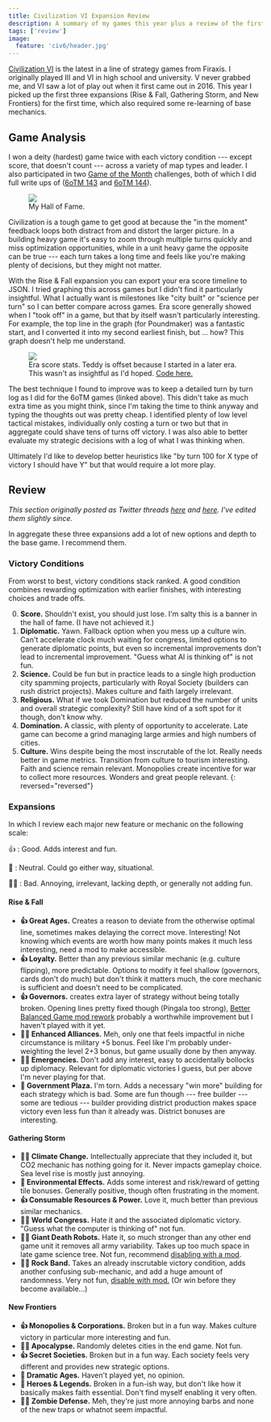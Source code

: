 ```yaml
---
title: Civilization VI Expansion Review
description: A summary of my games this year plus a review of the first three expansions.
tags: ['review']
image:
  feature: 'civ6/header.jpg'
---
```


[Civilization VI](https://civilization.com/en-AU/) is the latest in a line of
strategy games from Firaxis. I originally played III and VI in high school and
university. V never grabbed me, and VI saw a lot of play out when it first came
out in 2016. This year I picked up the first three expansions (Rise & Fall,
Gathering Storm, and New Frontiers) for the first time, which also required
some re-learning of base mechanics.

## Game Analysis

I won a deity (hardest) game twice with each victory condition --- except score, that doesn't count --- across
a variety of map types and leader. I also participated in two [Game of the
Month](https://forums.civfanatics.com/forums/civ6-game-of-the-month.545/)
challenges, both of which I did full write ups of ([6oTM
143](https://docs.google.com/document/d/1_TNIxUOd-5SW2KDPLuEFyOpMf2y50vxQMmVqSrBPSs4/edit#heading=h.j388xhr3at0f)
and [6oTM
144](https://docs.google.com/document/d/1Q3U3SgBeurw1OYJ5h8OX27H4plQZ2WuPgdEWOOrgUXM/edit#heading=h.j388xhr3at0f)).

<figure>
  <img src="/images/civ6/hof.jpg" />
  <figcaption>My Hall of Fame.</figcaption>
</figure>

Civilization is a tough game to get good at because the "in the moment"
feedback loops both distract from and distort the larger picture. In a
building heavy game it's easy to zoom through multiple turns quickly and miss
optimization opportunities, while in a unit heavy game the opposite can be true
--- each turn takes a long time and feels like you're making plenty of decisions,
but they might not matter.

With the Rise & Fall expansion you can export your era score timeline to JSON.
I tried graphing this across games but I didn't find it particularly insightful.
What I actually want is milestones like "city built" or "science per turn" so I
can better compare across games. Era score generally showed when I "took
off" in a game, but that by itself wasn't particularly interesting. For
example, the top line in the graph (for Poundmaker) was a fantastic start, and I
converted it into my second earliest finish, but ... how? This graph doesn't
help me understand.

<figure>
  <img src="/images/civ6/stats.png" />
  <figcaption>Era score stats. Teddy is offset because I started in a later era. This wasn't as insightful as I'd hoped. <a href='https://github.com/xaviershay/sandbox/tree/main/civ6'>Code here.</a></figcaption>
</figure>

The best technique I found to improve was to keep a detailed turn by turn log
as I did for the 6oTM games (linked above). This didn't take as much extra time
as you might think, since I'm taking the time to think anyway and typing the
thoughts out was pretty cheap. I identified plenty of low level tactical
mistakes, individually only costing a turn or two but that in aggregate could
shave tens of turns off victory. I was also able to better evaluate my
strategic decisions with a log of what I was thinking when.

Ultimately I'd like to develop better heuristics like "by turn 100 for X type
of victory I should have Y" but that would require a lot more play.

## Review

_This section originally posted as Twitter threads
[here](https://twitter.com/xshay/status/1604597390480064512) and
[here](https://twitter.com/xshay/status/1604959780258213889). I've edited them slightly since._

In aggregate these three expansions add a lot of new options and depth to the
base game. I recommend them.


### Victory Conditions

From worst to best, victory conditions stack ranked. A good condition combines
rewarding optimization with earlier finishes, with interesting choices and
trade offs.

0. **Score.** Shouldn't exist, you should just lose. I'm salty this is a banner in the hall of fame. (I have not achieved it.)
0. **Diplomatic.** Yawn. Fallback option when you mess up a culture win. Can't accelerate clock much waiting for congress, limited options to generate diplomatic points, but even so incremental improvements don't lead to incremental improvement. "Guess what AI is thinking of" is not fun.
0. **Science.** Could be fun but in practice leads to a single high production city spamming projects, particularly with Royal Society (builders can rush district projects). Makes culture and faith largely irrelevant.
0. **Religious.** What if we took Domination but reduced the number of units and overall strategic complexity? Still have kind of a soft spot for it though, don't know why.
0. **Domination.** A classic, with plenty of opportunity to accelerate. Late game can become a grind managing large armies and high numbers of cities.
0. **Culture.** Wins despite being the most inscrutable of the lot. Really needs better in game metrics. Transition from culture to tourism interesting. Faith and science remain relevant. Monopolies create incentive for war to collect more resources. Wonders and great people relevant.
{: reversed="reversed"}

### Expansions

In which I review each major new feature or mechanic on the following scale:

👍
: Good. Adds interest and fun.

🤷
: Neutral. Could go either way, situational.

🙅‍♀️
: Bad. Annoying, irrelevant, lacking depth, or generally not adding fun.

#### Rise & Fall

* **👍 Great Ages.** Creates a reason to deviate from the otherwise optimal line, sometimes makes delaying the correct move. Interesting! Not knowing which events are worth how many points makes it much less interesting, need a mod to make accessible.
* **👍 Loyalty.** Better than any previous similar mechanic (e.g. culture flipping), more predictable. Options to modify it feel shallow (governors, cards don't do much) but don't think it matters much, the core mechanic is sufficient and doesn't need to be complicated.
* **👍 Governors.** creates extra layer of strategy without being totally broken. Opening lines pretty fixed though (Pingala too strong), [Better Balanced Game mod rework](https://steamcommunity.com/sharedfiles/filedetails/?id=2312050357) probably a worthwhile improvement but I haven't played with it yet.
* **🙅‍♀️  Enhanced Alliances.** Meh, only one that feels impactful in niche circumstance is military +5 bonus. Feel like I'm probably under-weighting the level 2+3 bonus, but game usually done by then anyway.
* **🙅‍♀️ Emergencies.** Don't add any interest, easy to accidentally bollocks up diplomacy. Relevant for diplomatic victories I guess, but per above I'm never playing for that.
* **🤷 Government Plaza.** I'm torn. Adds a necessary "win more" building for each strategy which is bad. Some are fun though --- free builder --- some are tedious --- builder providing district production makes space victory even less fun than it already was. District bonuses are interesting.


#### Gathering Storm

* **🙅‍♀️  Climate Change.** Intellectually appreciate that they included it, but CO2 mechanic has nothing going for it. Never impacts gameplay choice. Sea level rise is mostly just annoying.
* **🤷 Environmental Effects.** Adds some interest and risk/reward of getting tile bonuses. Generally positive, though often frustrating in the moment.
* **👍  Consumable Resources & Power.** Love it, much better than previous similar mechanics.
* **🙅‍♀️  World Congress.** Hate it and the associated diplomatic victory. "Guess what the computer is thinking of" not fun.
* **🙅‍♀️  Giant Death Robots.** Hate it, so much stronger than any other end game unit it removes all army variability. Takes up too much space in late game science tree. Not fun, recommend [disabling with a mod](https://steamcommunity.com/sharedfiles/filedetails/?id=1656509410).
* **🙅‍♀️  Rock Band.** Takes an already inscrutable victory condition, adds another confusing sub-mechanic, and add a huge amount of randomness. Very not fun, [disable with mod.](https://steamcommunity.com/sharedfiles/filedetails/?id=1706697901) (Or win before they become available...)

#### New Frontiers

* **👍 Monopolies & Corporations.** Broken but in a fun way. Makes culture victory in particular more interesting and fun.
* **🙅‍♀️ Apocalypse.** Randomly deletes cities in the end game. Not fun.
* **👍 Secret Societies.** Broken but in a fun way. Each society feels very different and provides new strategic options.
* **🤷 Dramatic Ages.** Haven't played yet, no opinion.
* **🤷 Heroes & Legends.** Broken in a fun-ish way, but don't like how it basically makes faith essential. Don't find myself enabling it very often.
* **🙅‍♀️ Zombie Defense.** Meh, they're just more annoying barbs and none of the new traps or whatnot seem impactful.
